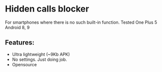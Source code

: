 # Hidden calls blocker

For smartphones where there is no such built-in function.
Tested One Plus 5 Android 8, 9

## Features:

* Ultra lightweight (~9Kb APK)
* No settings. Just doing job.
* Opensource

